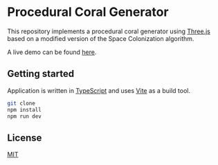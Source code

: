 # Procedural Coral Generator

This repository implements a procedural coral generator using [Three.js](https://threejs.org/) based on a modified version of the Space Colonization algorithm.

A live demo can be found [here](https://nejchirci.github.io/ProceduralCorals/).

## Getting started

Application is written in [TypeScript](https://www.typescriptlang.org/) and uses [Vite](https://vitejs.dev/) as a build tool. 

```bash
git clone 
npm install
npm run dev
```

## License

[MIT](https://choosealicense.com/licenses/mit/)